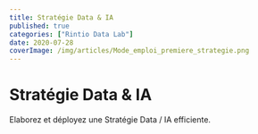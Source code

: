 ```yaml
---
title: Stratégie Data & IA
published: true
categories: ["Rintio Data Lab"]
date: 2020-07-28
coverImage: /img/articles/Mode_emploi_premiere_strategie.png
---
```


# Stratégie Data & IA

Elaborez et déployez une Stratégie Data / IA efficiente.

